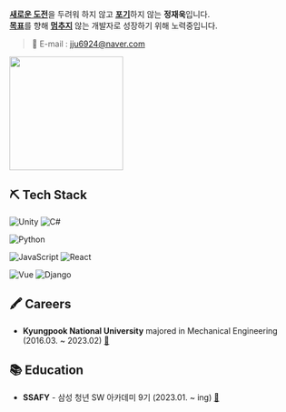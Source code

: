 
[**새로운 도전**](#)을 두려워 하지 않고 [**포기**](#)하지 않는 **정재욱**입니다.  
[**목표**](#)를 향해 [**멈추지**](#) 않는 개발자로 성장하기 위해 노력중입니다.

> 📧 E-mail : jju6924@naver.com

<img src="https://media.tenor.com/wOlC5m7NikkAAAAd/%EC%A0%9C%EB%A6%AC%EC%9D%B8%EC%82%AC-%EC%A1%B4%EC%A4%91.gif" height="200px" />

## ⛏ Tech Stack

![Unity](https://img.shields.io/badge/-Unity-000000?&style=flat-square&logo=unity&logoColor=white) 
![C#](https://img.shields.io/badge/-Csharp-99CC00?style=flat-square&logo=Csharp&logoColor=white) 

![Python](https://img.shields.io/badge/Python-3776AB?style=flat-square&logo=Python&logoColor=white) 

![JavaScript](https://img.shields.io/badge/JavaScript-F7DF1E?style=flat-square&logo=JavaScript&logoColor=white)
![React](https://img.shields.io/badge/React-61DAFB?style=flat-square&logo=React&logoColor=white)

![Vue](https://img.shields.io/badge/Vue-4FC08D?style=flat-square&logo=Vuejs&logoColor=white)
![Django](https://img.shields.io/badge/Django-61DAFB?style=flat-square&logo=Django&logoColor=white)


## 🖍 Careers

- **Kyungpook National University** majored in Mechanical Engineering (2016.03. ~ 2023.02) [:link:](https://www.knu.ac.kr/wbbs/wbbs/main/main.action.jsp)

## 📚 Education

- **SSAFY** - 삼성 청년 SW 아카데미 9기 (2023.01. ~ ing) [:link:](https://www.ssafy.com/ksp/jsp/swp/swpMain.jsp)
